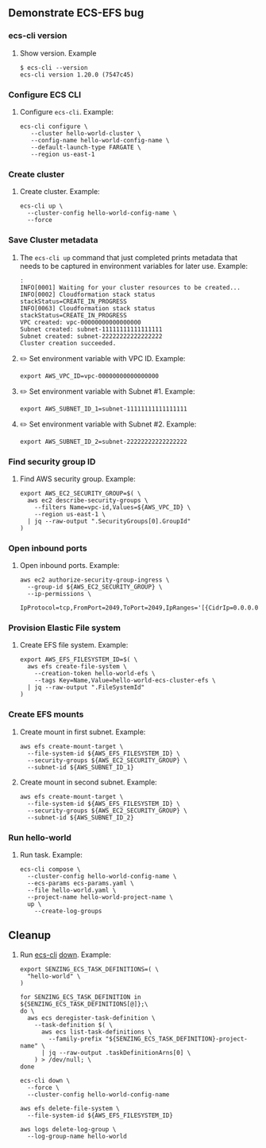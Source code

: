 ## Demonstrate ECS-EFS bug

### ecs-cli version

1. Show version.
   Example

    ```console
    $ ecs-cli --version
    ecs-cli version 1.20.0 (7547c45)
    ```

### Configure ECS CLI

1. Configure `ecs-cli`.
   Example:

    ```console
    ecs-cli configure \
       --cluster hello-world-cluster \
       --config-name hello-world-config-name \
       --default-launch-type FARGATE \
       --region us-east-1
    ```

### Create cluster

1. Create cluster.
   Example:

    ```console
    ecs-cli up \
      --cluster-config hello-world-config-name \
      --force
    ```

### Save Cluster metadata

1. The `ecs-cli up` command that just completed prints metadata
   that needs to be captured in environment variables for later use.
   Example:

    ```console
    :
    INFO[0001] Waiting for your cluster resources to be created...
    INFO[0002] Cloudformation stack status         stackStatus=CREATE_IN_PROGRESS
    INFO[0063] Cloudformation stack status         stackStatus=CREATE_IN_PROGRESS
    VPC created: vpc-00000000000000000
    Subnet created: subnet-11111111111111111
    Subnet created: subnet-22222222222222222
    Cluster creation succeeded.
    ```

1. :pencil2: Set environment variable with VPC ID.
   Example:

    ```console
    export AWS_VPC_ID=vpc-00000000000000000
    ```

1. :pencil2: Set environment variable with Subnet #1.
   Example:

    ```console
    export AWS_SUBNET_ID_1=subnet-11111111111111111
    ```

1. :pencil2: Set environment variable with Subnet #2.
   Example:

    ```console
    export AWS_SUBNET_ID_2=subnet-22222222222222222
    ```

### Find security group ID

1. Find AWS security group.
   Example:

    ```console
    export AWS_EC2_SECURITY_GROUP=$( \
      aws ec2 describe-security-groups \
        --filters Name=vpc-id,Values=${AWS_VPC_ID} \
        --region us-east-1 \
      | jq --raw-output ".SecurityGroups[0].GroupId"
    )
    ```

### Open inbound ports

1. Open inbound ports.
   Example:

    ```console
    aws ec2 authorize-security-group-ingress \
      --group-id ${AWS_EC2_SECURITY_GROUP} \
      --ip-permissions \
        IpProtocol=tcp,FromPort=2049,ToPort=2049,IpRanges='[{CidrIp=0.0.0.0/0,Description="NFS"}]'
    ```

### Provision Elastic File system

1. Create EFS file system.
   Example:

    ```console
    export AWS_EFS_FILESYSTEM_ID=$( \
      aws efs create-file-system \
        --creation-token hello-world-efs \
        --tags Key=Name,Value=hello-world-ecs-cluster-efs \
      | jq --raw-output ".FileSystemId"
    )
    ```

### Create EFS mounts

1. Create mount in first subnet.
   Example:

    ```console
    aws efs create-mount-target \
      --file-system-id ${AWS_EFS_FILESYSTEM_ID} \
      --security-groups ${AWS_EC2_SECURITY_GROUP} \
      --subnet-id ${AWS_SUBNET_ID_1}
    ```

1. Create mount in second subnet.
   Example:

    ```console
    aws efs create-mount-target \
      --file-system-id ${AWS_EFS_FILESYSTEM_ID} \
      --security-groups ${AWS_EC2_SECURITY_GROUP} \
      --subnet-id ${AWS_SUBNET_ID_2}
    ```

### Run hello-world

1. Run task.
   Example:

    ```console
    ecs-cli compose \
      --cluster-config hello-world-config-name \
      --ecs-params ecs-params.yaml \
      --file hello-world.yaml \
      --project-name hello-world-project-name \
      up \
        --create-log-groups
    ```

## Cleanup

1. Run
   [ecs-cli](https://docs.aws.amazon.com/AmazonECS/latest/developerguide/ECS_CLI_reference.html)
   [down](https://docs.aws.amazon.com/AmazonECS/latest/developerguide/cmd-ecs-cli-down.html).
   Example:

    ```console
    export SENZING_ECS_TASK_DEFINITIONS=( \
      "hello-world" \
    )

    for SENZING_ECS_TASK_DEFINITION in ${SENZING_ECS_TASK_DEFINITIONS[@]};\
    do \
      aws ecs deregister-task-definition \
        --task-definition $( \
          aws ecs list-task-definitions \
            --family-prefix "${SENZING_ECS_TASK_DEFINITION}-project-name" \
          | jq --raw-output .taskDefinitionArns[0] \
        ) > /dev/null; \
    done

    ecs-cli down \
      --force \
      --cluster-config hello-world-config-name

    aws efs delete-file-system \
      --file-system-id ${AWS_EFS_FILESYSTEM_ID}

    aws logs delete-log-group \
      --log-group-name hello-world
    ```
